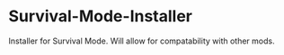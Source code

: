 # Survival-Mode-Installer
Installer for Survival Mode. Will allow for compatability with other mods.
